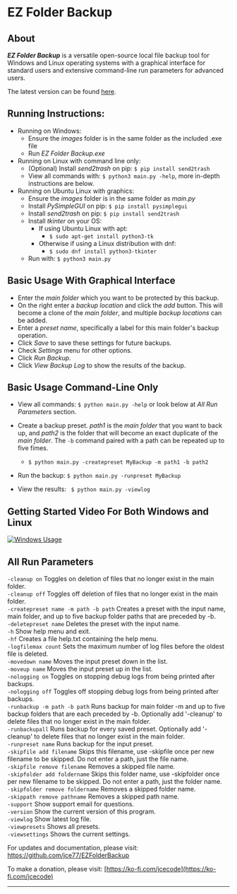 # EZ Folder Backup

## About
_**EZ Folder Backup**_ is a versatile open-source local file backup tool
for Windows and Linux operating systems with a graphical interface for standard users and
extensive command-line run parameters for advanced users. 

The latest version can be found [here](https://github.com/jce77/EZFolderBackup).

## Running Instructions:
- Running on Windows:
  - Ensure the _images_ folder is in the same folder as the included .exe file
  - Run _EZ Folder Backup.exe_
- Running on Linux with command line only:
  - (Optional) Install _send2trash_ on pip: `$ pip install send2trash `
  - View all commands with: `$ python3 main.py -help`, more in-depth instructions are below.
- Running on Ubuntu Linux with graphics:
  - Ensure the _images_ folder is in the same folder as _main.py_
  - Install _PySimpleGUI_ on pip: `$ pip install pysimplegui `
  - Install _send2trash_ on pip: `$ pip install send2trash `
  - Install _tkinter_ on your OS:
    - If using Ubuntu Linux with apt:
      - `$ sudo apt-get install python3-tk`
    - Otherwise if using a Linux distribution with dnf:
      - `$ sudo dnf install python3-tkinter`
  - Run with: `$ python3 main.py`

## Basic Usage With Graphical Interface
- Enter the _main folder_ which you want to be protected by this backup.
- On the right enter a _backup location_ and click the _add_ button. This will become
a clone of the _main folder_, and multiple _backup locations_ can be added. 
- Enter a _preset name_, specifically a label for this main folder's backup operation.
- Click _Save_ to save these settings for future backups. 
- Check _Settings_ menu for other options.
- Click _Run Backup_.
- Click _View Backup Log_ to show the results of the backup.

## Basic Usage Command-Line Only
- View all commands: `$ python main.py -help` or look below at *All Run Parameters* section.
- Create a backup preset. _path1_ is the _main folder_ that you want to back up, and 
  _path2_ is the folder that will become an exact duplicate of the _main folder_. The
  `-b` command paired with a path can be repeated up to five fimes.
  
  - `$ python main.py -createpreset MyBackup -m path1 -b path2`
- Run the backup: `$ python main.py -runpreset MyBackup`
- View the results: ` $ python main.py -viewlog`

## Getting Started Video For Both Windows and Linux
[![Windows Usage](http://img.youtube.com/vi/jmEQumGNg7o/0.jpg)](https://youtu.be/jmEQumGNg7o "Getting Started")

## All Run Parameters
 
`-cleanup on` Toggles on deletion of files that no longer exist in the main folder.         
`-cleanup off` Toggles off deletion of files that no longer exist in the main folder.         
`-createpreset name -m path -b path` Creates a preset with the input name, main folder, and up to five backup folder paths that are preceded by -b.    
`-deletepreset name` Deletes the preset with the input name.  
`-h` Show help menu and exit.                 
`-hf` Creates a file help.txt containing the help menu.                               
`-logfilemax count` Sets the maximum number of log files before the oldest file is deleted.       
`-movedown name` Moves the input preset down in the list.       
`-moveup name` Moves the input preset up in the list.       
`-nologging on` Toggles on stopping debug logs from being printed after backups.                   
`-nologging off` Toggles off stopping debug logs from being printed after backups.             
`-runbackup -m path -b path` Runs backup for main folder -m and up to five backup folders that are each preceded by -b. Optionally add '-cleanup' to delete files that no longer exist in the main folder.                         
`-runbackupall` Runs backup for every saved preset. Optionally add '-cleanup' to delete files that no longer exist in the main folder.        
`-runpreset name` Runs backup for the input preset.        
`-skipfile add filename` Skips this filename, use -skipfile once per new filename to be skipped. Do not enter a path, just the file name.        
`-skipfile remove filename` Removes a skipped file name.             
`-skipfolder add foldername` Skips this folder name, use -skipfolder once per new filename to be skipped. Do not enter a path, just the folder name.  
`-skipfolder remove foldername` Removes a skipped folder name.           
`-skippath remove pathname` Removes a skipped path name.             
`-support` Show support email for questions.        
`-version` Show the current version of this program.        
`-viewlog` Show latest log file.                    
`-viewpresets` Shows all presets.                       
`-viewsettings` Shows the current settings.

For updates and documentation, please visit: [https://github.com/jce77/EZFolderBackup  ](https://github.com/jce77/EZFolderBackup  )

To make a donation, please visit: [https://ko-fi.com/jcecode](https://ko-fi.com/jcecode)

--------------------------------------------------------------------------------

